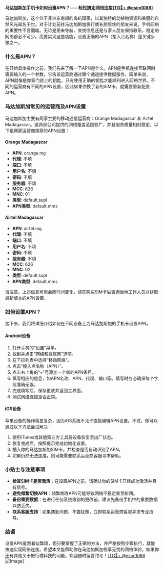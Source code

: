 **马达加斯加手机卡如何设置APN？——轻松搞定网络连接[[TG💪+ @esim1088](https://t.me/s/esim1088)]**

马达加斯加，这个位于非洲东南部的岛屿国家，以其独特的动植物资源和美丽的自然风光闻名于世。对于计划前往马达加斯加旅行或长期居住的朋友来说，手机网络的重要性不言而喻。无论是用来导航、查找信息还是与家人朋友保持联系，稳定的网络都必不可少。而要实现这些功能，设置正确的APN（接入点名称）是关键步骤之一。

### 什么是APN？

在开始具体操作之前，我们先来了解一下APN是什么。APN是手机连接互联网时需要输入的一个参数，它告诉运营商通过哪个通道提供数据服务。简单来说，APN就像是你家门锁上的钥匙，只有使用正确的钥匙才能顺利进入网络世界。不同的运营商有不同的APN设置，因此如果你换了新的SIM卡，就需要重新配置APN。

### 马达加斯加常见的运营商及APN设置

马达加斯加主要有两家主要的移动通信运营商：Orange Madagascar 和 Airtel Madagascar。这两家公司提供的网络覆盖范围较广，并且服务质量相对稳定。以下是两家运营商推荐的APN设置：

#### Orange Madagascar
- **APN**: orange.mg
- **代理**: 不填
- **端口**: 不填
- **用户名**: 不填
- **密码**: 不填
- **服务器**: 不填
- **MCC**: 626
- **MNC**: 01
- **类型**: default,supl
- **APN类型**: default,mms

#### Airtel Madagascar
- **APN**: airtel.mg
- **代理**: 不填
- **端口**: 不填
- **用户名**: 不填
- **密码**: 不填
- **服务器**: 不填
- **MCC**: 626
- **MNC**: 02
- **类型**: default,supl
- **APN类型**: default,mms

请注意，上述信息可能会随时间变化，请在购买SIM卡后咨询当地工作人员以获取最新版本的APN设置。

### 如何设置APN？

接下来，我们将详细介绍如何在不同设备上为马达加斯加的手机卡设置APN。

#### Android设备
1. 打开手机的“设置”菜单。
2. 找到并点击“网络和互联网”选项。
3. 在下拉列表中选择“移动网络”。
4. 点击“接入点名称（APN）”。
5. 点击右上角的“+”号添加一个新的APN条目。
6. 填写相应的信息，如APN名称、APN、代理、端口等。填写时务必确保每个字段准确无误。
7. 完成填写后，保存更改并返回主界面。
8. 测试网络连接是否正常。

#### iOS设备
苹果设备的操作稍显复杂，因为iOS系统不允许直接编辑APN设置。不过，你可以通过以下方法尝试解决：
1. 使用iTunes或其他第三方工具将设备恢复至出厂状态。
2. 恢复完成后，按照提示完成初始化设置。
3. 插入你的马达加斯加SIM卡，并检查是否自动识别了APN。
4. 如果仍然无法连接，则可能需要联系运营商客服寻求帮助。

### 小贴士与注意事项

- **检查SIM卡是否激活**：在设置APN之前，请确认你的SIM卡已经成功激活并且有信号。
- **避免频繁切换APN**：频繁修改APN可能导致网络不稳定甚至断网。
- **备份重要数据**：在进行任何系统级别的更改前，建议先备份手机中的重要数据以防丢失。
- **联系客服支持**：如果遇到问题，不要犹豫，立即联系运营商客服寻求专业指导。

### 结语

设置APN虽然看似繁琐，但只要掌握了正确的方法，并严格按照步骤执行，就能快速实现网络连接。希望本文能帮助你在马达加斯加畅享无忧的网络体验。如果你还有其他关于旅行或科技的问题，欢迎随时留言讨论！[[TG💪+ @esim1088](https://t.me/s/esim1088) ![Image](https://i.postimg.cc/4NQfJmqS/Snipaste-2025-05-13-00-14-12.png)]